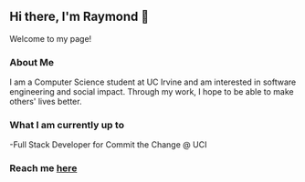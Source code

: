 ## Hi there, I'm Raymond 👋
Welcome to my page!

### About Me
I am a Computer Science student at UC Irvine and am interested in software engineering and social impact. Through my work, I hope to be able to make others' lives better.


### What I am currently up to
-Full Stack Developer for Commit the Change @ UCI <br />

### Reach me [here](https://www.linkedin.com/in/yan-raymond/)

